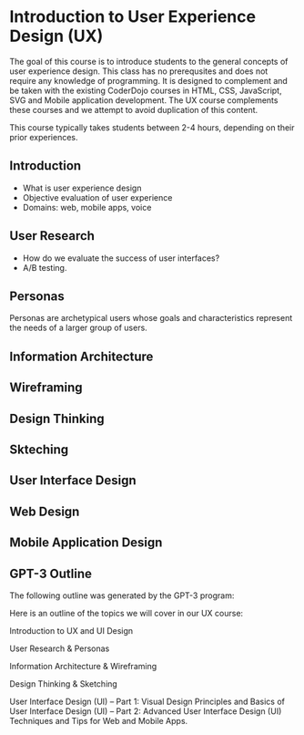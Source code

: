 # Introduction to User Experience Design (UX)
The goal of this course is to introduce students to the general concepts of user experience design.  This class has no prerequsites and does not require any knowledge of programming.  It is designed to complement and be taken with the existing CoderDojo courses in HTML, CSS, JavaScript, SVG and Mobile application development.  The UX course complements these courses and we attempt to avoid duplication of this content.

This course typically takes students between 2-4 hours, depending on their prior experiences.

## Introduction
* What is user experience design
* Objective evaluation of user experience
* Domains: web, mobile apps, voice

## User Research
* How do we evaluate the success of user interfaces?
* A/B testing.

## Personas
Personas are archetypical users whose goals and characteristics represent the needs of a larger group of users.

## Information Architecture

## Wireframing

## Design Thinking

## Skteching

## User Interface Design

## Web Design

## Mobile Application Design



## GPT-3 Outline
The following outline was generated by the GPT-3 program:

Here is an outline of the topics we will cover in our UX course:

Introduction to UX and UI Design

User Research & Personas

Information Architecture & Wireframing

Design Thinking & Sketching

User Interface Design (UI) – Part 1: Visual Design Principles and Basics of User Interface Design (UI) – Part 2: Advanced User Interface Design (UI) Techniques and Tips for Web and Mobile Apps.